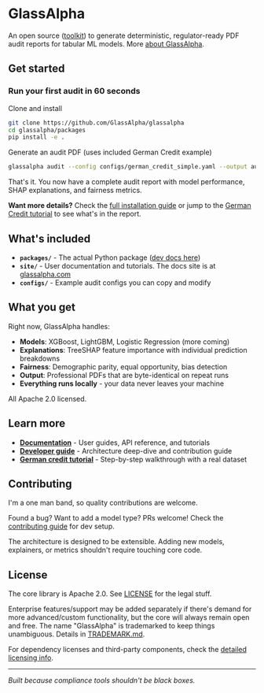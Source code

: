 # GlassAlpha

An open source ([toolkit](https://glassalpha.com/reference/trust-deployment/#licensing-dependencies)) to generate deterministic, regulator-ready PDF audit reports for tabular ML models. More [about GlassAlpha](https://glassalpha.com/about/).

## Get started

### Run your first audit in 60 seconds

Clone and install

```bash
git clone https://github.com/GlassAlpha/glassalpha
cd glassalpha/packages
pip install -e .
```

Generate an audit PDF (uses included German Credit example)

```bash
glassalpha audit --config configs/german_credit_simple.yaml --output audit.pdf
```

That's it. You now have a complete audit report with model performance, SHAP explanations, and fairness metrics.

**Want more details?** Check the [full installation guide](packages/README.md#installation) or jump to the [German Credit tutorial](https://glassalpha.com/examples/german-credit-audit/) to see what's in the report.

## What's included

- **`packages/`** - The actual Python package ([dev docs here](packages/README.md))
- **`site/`** - User documentation and tutorials. The docs site is at [glassalpha.com](https://glassalpha.com/)
- **`configs/`** - Example audit configs you can copy and modify

## What you get

Right now, GlassAlpha handles:

- **Models**: XGBoost, LightGBM, Logistic Regression (more coming)
- **Explanations**: TreeSHAP feature importance with individual prediction breakdowns
- **Fairness**: Demographic parity, equal opportunity, bias detection
- **Output**: Professional PDFs that are byte-identical on repeat runs
- **Everything runs locally** - your data never leaves your machine

All Apache 2.0 licensed.

## Learn more

- **[Documentation](https://glassalpha.com/)** - User guides, API reference, and tutorials
- **[Developer guide](packages/README.md)** - Architecture deep-dive and contribution guide
- **[German credit tutorial](https://glassalpha.com/examples/german-credit-audit/)** - Step-by-step walkthrough with a real dataset

## Contributing

I'm a one man band, so quality contributions are welcome.

Found a bug? Want to add a model type? PRs welcome! Check the [contributing guide](https://glassalpha.com/reference/contributing/) for dev setup.

The architecture is designed to be extensible. Adding new models, explainers, or metrics shouldn't require touching core code.

## License

The core library is Apache 2.0. See [LICENSE](LICENSE) for the legal stuff.

Enterprise features/support may be added separately if there's demand for more advanced/custom functionality, but the core will always remain open and free. The name "GlassAlpha" is trademarked to keep things unambiguous. Details in [TRADEMARK.md](TRADEMARK.md).

For dependency licenses and third-party components, check the [detailed licensing info](packages/README.md#license--dependencies).

---

_Built because compliance tools shouldn't be black boxes._
